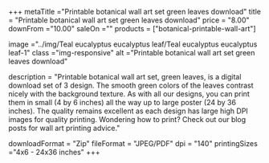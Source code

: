 +++
metaTitle ="Printable botanical wall art set green leaves download"
title = "Printable botanical wall art set green leaves download"
price = "8.00"
downFrom ="10.00"
saleOn =""
products = ["botanical-printable-wall-art"]

image ="../img/Teal eucalyptus eucalyptus leaf/Teal eucalyptus eucalyptus leaf-1"
class ="img-responsive"
alt ="Printable botanical wall art set green leaves download"

description = "Printable botanical wall art set, green leaves, is a digital download set of 3 design. The smooth green colors of the leaves contrast nicely with the background texture. As with all our designs, you can print them in small (4 by 6 inches) all the way up to large poster (24 by 36 inches). The quality remains excellent as each design has large high DPI images for quality printing. Wondering how to print?  Check out our blog posts for wall art printing advice."

downloadFormat = "Zip"
fileFormat = "JPEG/PDF"
dpi = "140"
printingSizes ="4x6 - 24x36 inches"
+++